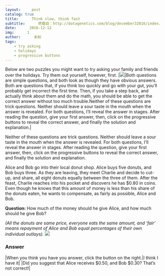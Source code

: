```yaml
---
layout:     post
catalog: true
title:      Think slow, think fast
subtitle:      转载自：http://datagenetics.com/blog/december32016/index.html
date:      2016-12-12
img:      1
author:      未知
tags:
    - try asking
    - holidays
    - progressive buttons
---
```


Below are two puzzles you might want to try asking your family and friends over the holidays. Try them out yourself, however, first.
|![](http://datagenetics.com/blog/december32016/think.png)|Both questions are simple questions, and both look as though they have obvious answers. Both are questions that, if you think too quickly and go with your gut, you’ll probably get incorrect the first time. Then, if you take a step back, and actually think about them and do the math, you should be able to get the correct answer without too much trouble.Neither of these questions are trick questions. Neither should leave a sour taste in the mouth when the answer is revealed. For both questions, I’ll reveal the answer in stages. After reading the question, give your first answer, then, click on the progressive buttons to reveal the correct answer, and finally the solution and explanation.|

Neither of these questions are trick questions. Neither should leave a sour taste in the mouth when the answer is revealed. For both questions, I’ll reveal the answer in stages. After reading the question, give your first answer, then, click on the progressive buttons to reveal the correct answer, and finally the solution and explanation.

Alice and Bob go into their local donut shop. Alice buys five donuts, and Bob buys three. As they are leaving, they meet Charlie and decide to cut-up, and share, all eight donuts equally between the three of them. After the feast, Charlie reaches into his pocket and discovers he has $0.80 in coins. Even though he knows that this amount of money is less than his share of the donuts eaten, he wants to compensate, as fairly as possible, Alice and Bob.

**Question:** How much of the money should he give Alice, and how much should he give Bob?

*(All the donuts are same price, everyone eats the same amount, and ‘fair’ means repayment of Alice and Bob equal percentages of their own individual outlays).* 
![](http://datagenetics.com/blog/december32016/nuts.png)


### Answer
|When you think you have you answer, click the button on the right.|I think I have it|
|Did you suggest that Alice receives $0.50, and Bob $0.30? That’s not correct!|
